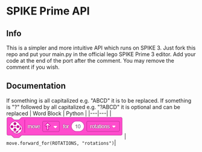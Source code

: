 # SPIKE Prime API
## Info
This is a simpler and more intuitive API which runs on SPIKE 3. Just fork this repo and put your main.py in the official lego SPIKE Prime 3 editor. Add your code at the end of the port after the comment. You may remove the comment if you wish.
## Documentation
If something is all capitalized e.g. "ABCD" it is to be replaced. If something is "?" followed by all capitalized e.g. "?ABCD" it is optional and can be replaced
| Word Block | Python |
|---|---|
| ![move_forward_for_rotations](./images/move_forward_for_rotations.png) | ```move.forward_for(ROTATIONS, "rotations")```|
